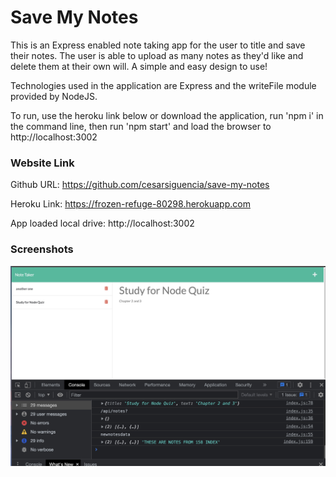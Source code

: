 # Save My Notes

This is an Express enabled note taking app for the user to title and save their notes. The user is able to upload as many notes as they'd like and delete them at their own will. A simple and easy design to use!

Technologies used in the application are Express and the writeFile module provided by NodeJS.

To run, use the heroku link below or download the application, run 'npm i' in the command line, then run 'npm start' and load the browser to http://localhost:3002

### Website Link
Github URL: https://github.com/cesarsiguencia/save-my-notes

Heroku Link: https://frozen-refuge-80298.herokuapp.com

App loaded local drive: http://localhost:3002


### Screenshots
![Screenshot 3](screenshots/screenshot3.jpeg)
